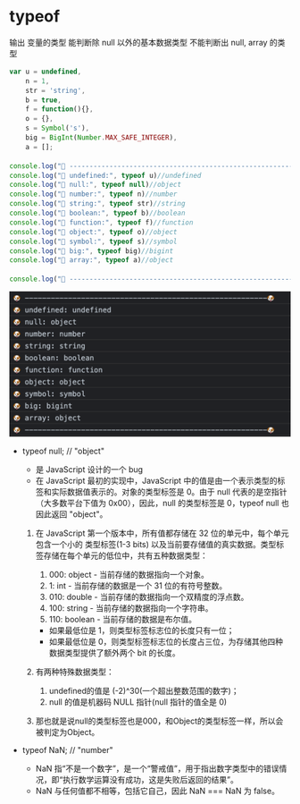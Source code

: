 # typeof

输出 变量的类型
    能判断除 null 以外的基本数据类型
    不能判断出 null, array 的类型

```js
var u = undefined, 
    n = 1, 
    str = 'string',
    b = true, 
    f = function(){}, 
    o = {}, 
    s = Symbol('s'), 
    big = BigInt(Number.MAX_SAFE_INTEGER),
    a = [];

console.log("🐶 --------------------------------------------------------🐶")
console.log("🐶 undefined:", typeof u)//undefined
console.log("🐶 null:", typeof null)//object
console.log("🐶 number:", typeof n)//number
console.log("🐶 string:", typeof str)//string
console.log("🐶 boolean:", typeof b)//boolean
console.log("🐶 function:", typeof f)//function
console.log("🐶 object:", typeof o)//object
console.log("🐶 symbol:", typeof s)//symbol
console.log("🐶 big:", typeof big)//bigint
console.log("🐶 array:", typeof a)//object

console.log("🐶 --------------------------------------------------------🐶")
```

![typeof](assets/2023-03-27-10-53-35.png)


- typeof null; // "object"
    - 是 JavaScript 设计的一个 bug
    - 在 JavaScript 最初的实现中，JavaScript 中的值是由一个表示类型的标签和实际数据值表示的。对象的类型标签是 0。由于 null 代表的是空指针（大多数平台下值为 0x00），因此，null 的类型标签是 0，typeof null 也因此返回 "object"。
  1. 在 JavaScript 第一个版本中，所有值都存储在 32 位的单元中，每个单元包含一个小的 类型标签(1-3 bits) 以及当前要存储值的真实数据。类型标签存储在每个单元的低位中，共有五种数据类型：
     1. 000: object   - 当前存储的数据指向一个对象。
     2. 1: int        - 当前存储的数据是一个 31 位的有符号整数。
     3. 010: double   - 当前存储的数据指向一个双精度的浮点数。
     4. 100: string   - 当前存储的数据指向一个字符串。
     5. 110: boolean  - 当前存储的数据是布尔值。

      - 如果最低位是 1，则类型标签标志位的长度只有一位；
      - 如果最低位是 0，则类型标签标志位的长度占三位，为存储其他四种数据类型提供了额外两个 bit 的长度。
  2. 有两种特殊数据类型：
      1. undefined的值是 (-2)^30(一个超出整数范围的数字)；
      2. null 的值是机器码 NULL 指针(null 指针的值全是 0)

  3. 那也就是说null的类型标签也是000，和Object的类型标签一样，所以会被判定为Object。

- typeof NaN; // "number"
    - NaN 指“不是一个数字”，是一个“警戒值”，用于指出数字类型中的错误情况，即“执行数学运算没有成功，这是失败后返回的结果”。
    - NaN 与任何值都不相等，包括它自己，因此 NaN === NaN 为 false。
